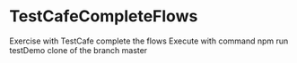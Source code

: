 # TestCafeCompleteFlows
Exercise with TestCafe complete the flows
Execute with  command npm run testDemo
clone of the branch master
